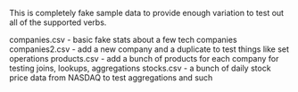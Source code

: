 This is completely fake sample data to provide enough variation to test out all of the supported verbs.

companies.csv - basic fake stats about a few tech companies
companies2.csv - add a new company and a duplicate to test things like set operations
products.csv - add a bunch of products for each company for testing joins, lookups, aggregations
stocks.csv - a bunch of daily stock price data from NASDAQ to test aggregations and such
